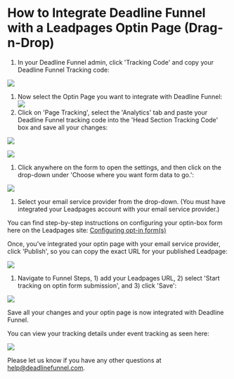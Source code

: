 # How to Integrate Deadline Funnel with a Leadpages Optin Page \(Drag-n-Drop\)

1. In your Deadline Funnel admin, click 'Tracking Code' and copy your Deadline Funnel Tracking code:

![](https://s3.amazonaws.com/helpscout.net/docs/assets/53974d6ce4b0c76107b109d1/images/5a7b84f70428634376cfec58/file-nCV9LRDZSb.png)

1. Now select the Optin Page you want to integrate with Deadline Funnel: ![](http://d33v4339jhl8k0.cloudfront.net/docs/assets/53974d6ce4b0c76107b109d1/images/58f0f4f9dd8c8e5c5731674e/file-C0Hw710i3C.png)
2. Click on 'Page Tracking', select the 'Analytics' tab and paste your Deadline Funnel tracking code into the 'Head Section Tracking Code' box and save all your changes:

![](https://s3.amazonaws.com/helpscout.net/docs/assets/53974d6ce4b0c76107b109d1/images/5b4511342c7d3a099f2e6410/file-WDATYZTvNk.png)

![](https://s3.amazonaws.com/helpscout.net/docs/assets/53974d6ce4b0c76107b109d1/images/5b45115a0428630abc0bea05/file-EE38Q5yafM.png)

1. Click anywhere on the form to open the settings, and then click on the drop-down under 'Choose where you want form data to go.':

![](https://s3.amazonaws.com/helpscout.net/docs/assets/53974d6ce4b0c76107b109d1/images/595d18e80428637ff8d450a1/file-f82JZVFTyx.png)

1. Select your email service provider from the drop-down. \(You must have integrated your Leadpages account with your email service provider.\)

You can find step-by-step instructions on configuring your optin-box form here on the Leadpages site: [Configuring opt-in form\(s\)](https://support.leadpages.net/hc/en-us/articles/217415887)

Once, you've integrated your optin page with your email service provider, click 'Publish', so you can copy the exact URL for your published Leadpage:

![](https://s3.amazonaws.com/helpscout.net/docs/assets/53974d6ce4b0c76107b109d1/images/578ea1e1c6979160ca144f10/file-mkH4M2I3jw.png)

1. Navigate to Funnel Steps, 1\) add your Leadpages URL, 2\) select 'Start tracking on optin form submission', and 3\) click 'Save':

![](https://s3.amazonaws.com/helpscout.net/docs/assets/53974d6ce4b0c76107b109d1/images/5a7cb5c20428634376cff660/file-EVh0rq8xB2.png)

Save all your changes and your optin page is now integrated with Deadline Funnel.

You can view your tracking details under event tracking as seen here:

![](https://s3.amazonaws.com/helpscout.net/docs/assets/53974d6ce4b0c76107b109d1/images/5aeb6d4e0428631126f1b029/file-TDEsy7JWni.png)

Please let us know if you have any other questions at [help@deadlinefunnel.com](mailto:mailto:help@deadlinefunnel.com).

